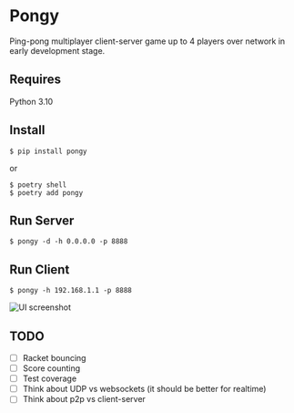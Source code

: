 # Pongy

Ping-pong multiplayer client-server game up to 4 players over network in early development stage.

## Requires

Python 3.10

## Install

```
$ pip install pongy
```

or

```
$ poetry shell
$ poetry add pongy
```

## Run Server

```
$ pongy -d -h 0.0.0.0 -p 8888
```

## Run Client

```
$ pongy -h 192.168.1.1 -p 8888
```

![UI screenshot](https://github.com/vyalovvldmr/pongy/blob/main/screen.png?raw=true)

## TODO

- [ ] Racket bouncing
- [ ] Score counting
- [ ] Test coverage
- [ ] Think about UDP vs websockets (it should be better for realtime)
- [ ] Think about p2p vs client-server

